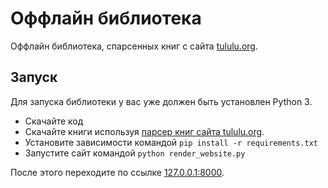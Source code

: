 # Оффлайн библиотека

Оффлайн библиотека, спарсенных книг с сайта [tululu.org](https://tululu.org/).

## Запуск

Для запуска библиотеки у вас уже должен быть установлен Python 3.

- Скачайте код
- Скачайте книги используя [парсер книг сайта tululu.org](https://github.com/v1ztep/Parser-online-library).
- Установите зависимости командой `pip install -r requirements.txt`
- Запустите сайт командой `python render_website.py`

После этого переходите по ссылке [127.0.0.1:8000](http://127.0.0.1:8000).

